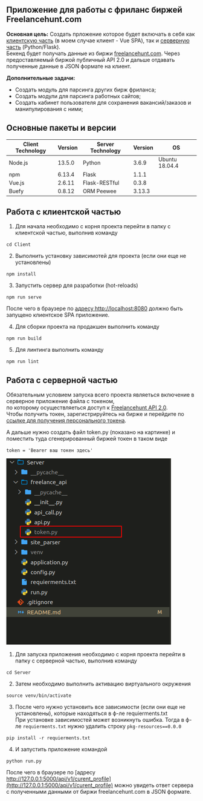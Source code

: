 ## Приложение для работы с фриланс биржей Freelancehunt.com

**Основная цель:** Создать прложение которое будет включать в себя как [клиентскую часть](https://github.com/VladKurluk/FreelancehuntAPI/tree/master/Client) (в моем случае клиент - Vue SPA), так и [серверную часть](https://github.com/VladKurluk/FreelancehuntAPI/tree/master/Server) (Python/Flask).  
Бекенд будет получать данные из биржи [freelancehunt.com](https://freelancehunt.com/). Через предоставляемый биржой публичный API 2.0 и дальше отдавать полученные данные в JSON формате на клиент.

**Дополнительные задачи:**

-   Создать модуль для парсинга других бирж фриланса;
-   Создать модули для парсинга работных сайтов;
-   Создать кабинет пользователя для сохранения вакансий/заказов и манипулирования с ними;

## Основные пакеты и версии

| Client Technology | Version | Server Technology | Version | OS             |
| ----------------- | ------- | ----------------- | ------- | -------------- |
| Node.js           | 13.5.0  | Python            | 3.6.9   | Ubuntu 18.04.4 |
| npm               | 6.13.4  | Flask             | 1.1.1   |                |
| Vue.js            | 2.6.11  | Flask-RESTful     | 0.3.8   |                |
| Buefy             | 0.8.12  | ORM Peewee        | 3.13.3  |                |

## Работа с клиентской частью

1. Для начала необходимо с корня проекта перейти в папку с клиентской частью, выполнив команду

```
cd Client
```

2. Выполнить установку зависимотей для проекта (если они еще не установлены)

```
npm install
```

3. Запустить сервер для разработки (hot-reloads)

```
npm run serve
```

После чего в браузере по [адресу http://localhost:8080](http://localhost:8080) должно быть запущено клиентское SPA приложение.

4. Для сборки проекта на продакшен выполнить команду

```
npm run build
```

5. Для линтинга выполнить команду

```
npm run lint
```

## Работа с серверной частью

Обязательным условием запуска всего проекта являеться включение в серверное приложение файла с токеном,  
по которому осуществляеться доступ к [Freelancehunt API 2.0](https://apidocs.freelancehunt.com/?version=latest).  
Чтобы получить токен, зарегистрируйтесь на бирже и перейдите по [ссылке для получения персонального токена](https://freelancehunt.com/my/api).

А дальше нужно создать файл token.py (показано на картинке) и поместить туда сгенерированный биржей токен в таком виде

```
token = 'Bearer ваш токен здесь'
```

![](https://github.com/VladKurluk/FreelancehuntAPI/blob/master/token.png)

1. Для запуска приложения необходимо с корня проекта перейти в папку с серверной частью, выполнив команду

```
cd Server
```

2. Затем необходимо выполнить активацию виртуального окружения

```
source venv/bin/activate
```

3. После чего нужно установить все зависимости (если они еще не установлены), которые находяться в ф-ле requierments.txt  
   При установке зависимостей может возникнуть ошибка. Тогда в ф-ле `requierments.txt` нужно удалить строку `pkg-resources==0.0.0`

```
pip install -r requierments.txt
```

4. И запустить приложение командой

```
python run.py
```

После чего в браузере по [адресу http://127.0.0.1:5000/api/v1/curent_profile](http://127.0.0.1:5000/api/v1/curent_profile) можно увидеть ответ сервера с полученными данными от биржи freelancehunt.com в JSON формате.
